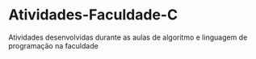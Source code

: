 # Atividades-Faculdade-C
Atividades desenvolvidas durante as aulas de algoritmo e linguagem de programação na faculdade
